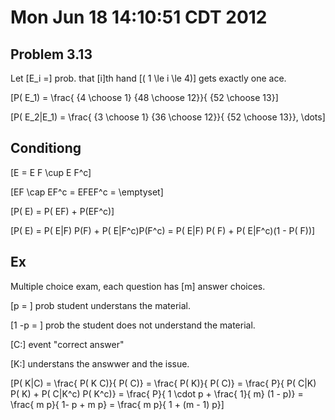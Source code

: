 # Mon Jun 18 14:10:51 CDT 2012

## Problem 3.13

Let \[E_i =\]  prob. that \[i\]th hand \[( 1 \le i \le 4)\] 
gets exactly one ace.

\[P( E_1) = \frac{ {4 \choose 1} {48 \choose 12}}{ {52 \choose 13}\]

\[P( E_2|E_1) = \frac{ {3 \choose 1} {36 \choose 12}}{ {52 \choose 13}}, \dots\]


## Conditiong

\[E = E F \cup E F^c\]

\[EF \cap EF^c = EFEF^c = \emptyset\]

\[P( E) = P( EF) + P(EF^c)\]

\[P( E) = P( E|F) P(F) + P( E|F^c)P(F^c) = P( E|F) P( F) + P( E|F^c)(1 - P( F))\]

## Ex
Multiple choice exam, each question has \[m\] answer choices.

\[p = \] prob student understans the material.

\[1 -p = \] prob the student does not understand the material. 

\[C:\] event "correct answer"

\[K:\] understans the answwer and the issue.

\[P( K|C) = \frac{ P( K C)}{ P( C)} = \frac{ P( K)}{ P( C)} = \frac{ P}{ P( C|K) P( K) + P( C|K^c) P( K^c)} = \frac{ P}{ 1 \cdot p + \frac{ 1}{ m} (1 - p)} = \frac{ m p}{ 1- p + m p} = \frac{ m p}{ 1 + (m - 1) p}\]
